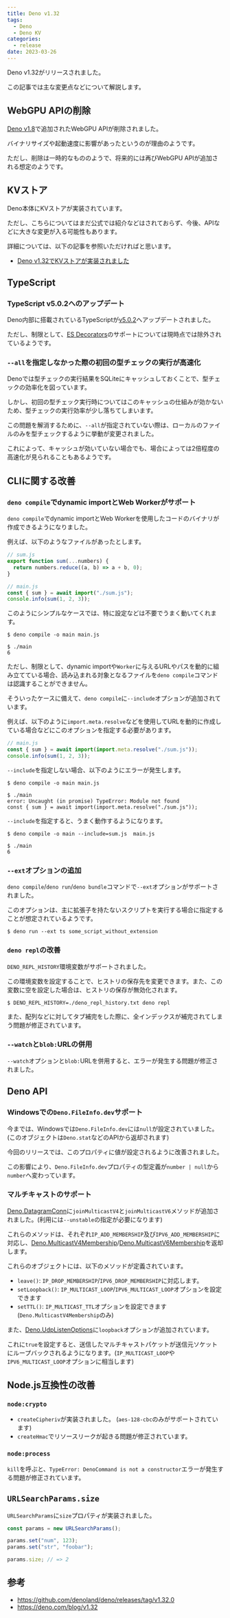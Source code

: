 ```yaml
---
title: Deno v1.32
tags:
  - Deno
  - Deno KV
categories:
  - release
date: 2023-03-26
---
```


Deno v1.32がリリースされました。

この記事では主な変更点などについて解説します。

## WebGPU APIの削除

[Deno v1.8](https://deno.com/blog/v1.8)で追加されたWebGPU APIが削除されました。

バイナリサイズや起動速度に影響があったというのが理由のようです。

ただし、削除は一時的なもののようで、将来的には再びWebGPU APIが追加される想定のようです。

## KVストア

Deno本体にKVストアが実装されています。

ただし、こちらについてはまだ公式では紹介などはされておらず、今後、APIなどに大きな変更が入る可能性もあります。

詳細については、以下の記事を参照いただければと思います。

- [Deno v1.32でKVストアが実装されました](https://zenn.dev/uki00a/articles/kv-store-introduced-in-deno-v1-32)

## TypeScript

### TypeScript v5.0.2へのアップデート

Deno内部に搭載されているTypeScriptが[v5.0.2](https://devblogs.microsoft.com/typescript/announcing-typescript-5-0/)へアップデートされました。

ただし、制限として、[ES Decorators](https://2ality.com/2022/10/javascript-decorators.html)のサポートについては現時点では除外されているようです。

### `--all`を指定しなかった際の初回の型チェックの実行が高速化

Denoでは型チェックの実行結果をSQLiteにキャッシュしておくことで、型チェックの効率化を図っています。

しかし、初回の型チェック実行時についてはこのキャッシュの仕組みが効かないため、型チェックの実行効率が少し落ちてしまいます。

この問題を解消するために、`--all`が指定されていない際は、ローカルのファイルのみを型チェックするように挙動が変更されました。

これによって、キャッシュが効いていない場合でも、場合によっては2倍程度の高速化が見られることもあるようです。

## CLIに関する改善

### `deno compile`でdynamic importとWeb Workerがサポート

`deno compile`でdynamic importとWeb Workerを使用したコードのバイナリが作成できるようになりました。

例えば、以下のようなファイルがあったとします。

```javascript
// sum.js
export function sum(...numbers) {
  return numbers.reduce((a, b) => a + b, 0);
}
```

```javascript
// main.js
const { sum } = await import("./sum.js");
console.info(sum(1, 2, 3));
```

このようにシンプルなケースでは、特に設定などは不要でうまく動いてくれます。

```shell
$ deno compile -o main main.js

$ ./main
6
```

ただし、制限として、dynamic importや`Worker`に与えるURLやパスを動的に組み立てている場合、読み込まれる対象となるファイルを`deno compile`コマンドは認識することができません。

そういったケースに備えて、`deno compile`に`--include`オプションが追加されています。

例えば、以下のように`import.meta.resolve`などを使用してURLを動的に作成している場合などにこのオプションを指定する必要があります。

```javascript
// main.js
const { sum } = await import(import.meta.resolve("./sum.js"));
console.info(sum(1, 2, 3));
```

`--include`を指定しない場合、以下のようにエラーが発生します。

```shell
$ deno compile -o main main.js

$ ./main
error: Uncaught (in promise) TypeError: Module not found
const { sum } = await import(import.meta.resolve("./sum.js"));
```

`--include`を指定すると、うまく動作するようになります。

```shell
$ deno compile -o main --include=sum.js  main.js

$ ./main
6
```

### `--ext`オプションの追加

`deno compile`/`deno run`/`deno bundle`コマンドで`--ext`オプションがサポートされました。

このオプションは、主に拡張子を持たないスクリプトを実行する場合に指定することが想定されているようです。
        
```shell
$ deno run --ext ts some_script_without_extension
```

### `deno repl`の改善

`DENO_REPL_HISTORY`環境変数がサポートされました。

この環境変数を設定することで、ヒストリの保存先を変更できます。また、この変数に空を設定した場合は、ヒストリの保存が無効化されます。

```shell
$ DENO_REPL_HISTORY=./deno_repl_history.txt deno repl
```

また、配列などに対してタブ補完をした際に、全インデックスが補完されてしまう問題が修正されています。

### `--watch`と`blob:`URLの併用

`--watch`オプションと`blob:`URLを併用すると、エラーが発生する問題が修正されました。

## Deno API

### Windowsでの`Deno.FileInfo.dev`サポート

今までは、Windowsでは`Deno.FileInfo.dev`には`null`が設定されていました。 (このオブジェクトは`Deno.stat`などのAPIから返却されます)

今回のリリースでは、このプロパティに値が設定されるように改善されました。

この影響により、`Deno.FileInfo.dev`プロパティの型定義が`number | null`から`number`へ変わっています。

### マルチキャストのサポート

[Deno.DatagramConn](https://deno.land/api@v1.32.1?unstable=&s=Deno.DatagramConn)に`joinMulticastV4`と`joinMulticastV6`メソッドが追加されました。(利用には`--unstable`の指定が必要になります)

これらのメソッドは、それぞれ`IP_ADD_MEMBERSHIP`及び`IPV6_ADD_MEMBERSHIP`に対応し、[Deno.MulticastV4Membership](https://deno.land/api@v1.32.1?s=Deno.MulticastV4Membership&unstable=)/[Deno.MulticastV6Membership](https://deno.land/api@v1.32.1?s=Deno.MulticastV6Membership&unstable=)を返却します。

これらのオブジェクトには、以下のメソッドが定義されています。

- `leave()`: `IP_DROP_MEMBERSHIP`/`IPV6_DROP_MEMBERSHIP`に対応します。
- `setLoopback()`: `IP_MULTICAST_LOOP`/`IPV6_MULTICAST_LOOP`オプションを設定できます
- `setTTL()`: `IP_MULTICAST_TTL`オプションを設定できます (`Deno.MulticastV4Membership`のみ)

また、[Deno.UdpListenOptions](https://deno.land/api@v1.32.1?s=Deno.UdpListenOptions&unstable=)に`loopback`オプションが追加されています。

これに`true`を設定すると、送信したマルチキャストパケットが送信元ソケットにループバックされるようになります。(`IP_MULTICAST_LOOP`や`IPV6_MULTICAST_LOOP`オプションに相当します)

## Node.js互換性の改善

### `node:crypto`

- `createCipheriv`が実装されました。 (`aes-128-cbc`のみがサポートされています)
- `createHmac`でリソースリークが起きる問題が修正されています。

### `node:process`

`kill`を呼ぶと、`TypeError: DenoCommand is not a constructor`エラーが発生する問題が修正されています。

## `URLSearchParams.size`

`URLSearchParams`に`size`プロパティが実装されました。

```typescript
const params = new URLSearchParams();

params.set("num", 123);
params.set("str", "foobar");

params.size; // => 2
```

## 参考

- https://github.com/denoland/deno/releases/tag/v1.32.0
- https://deno.com/blog/v1.32
